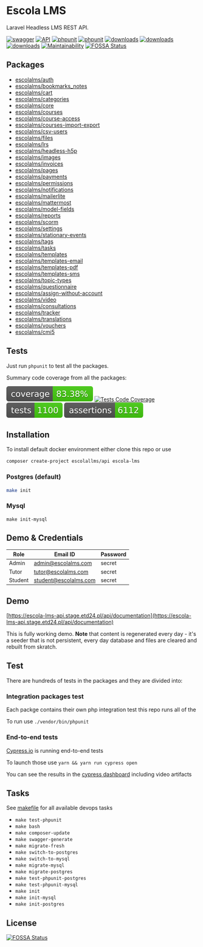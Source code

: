 # Escola LMS

Laravel Headless LMS REST API.

[![swagger](https://img.shields.io/badge/documentation-swagger-green)](https://escola-lms-api.stage.etd24.pl/api/documentation)
[![API](https://img.shields.io/endpoint?url=https://dashboard.cypress.io/badge/simple/kmx5cw&style=flat&logo=cypress)](https://dashboard.cypress.io/projects/kmx5cw/runs)
[![phpunit](https://github.com/EscolaLMS/API/actions/workflows/phpunit-tests.yml/badge.svg)](https://github.com/EscolaLMS/API/actions/workflows/phpunit-tests.yml)
[![phpunit](https://github.com/EscolaLMS/API/actions/workflows/cypress.yml/badge.svg)](https://github.com/EscolaLMS/API/actions/workflows/cypress.yml)
[![downloads](https://img.shields.io/packagist/dt/escolalms/api)](https://packagist.org/packages/escolalms/api)
[![downloads](https://img.shields.io/packagist/v/escolalms/api)](https://packagist.org/packages/escolalms/api)
[![downloads](https://img.shields.io/packagist/l/escolalms/api)](https://packagist.org/packages/escolalms/api)
[![Maintainability](https://api.codeclimate.com/v1/badges/68b4fbde49bcd465e482/maintainability)](https://codeclimate.com/github/EscolaLMS/API/maintainability)
[![FOSSA Status](https://app.fossa.com/api/projects/git%2Bgithub.com%2FEscolaLMS%2FAPI.svg?type=shield)](https://app.fossa.com/projects/git%2Bgithub.com%2FEscolaLMS%2FAPI?ref=badge_shield)

## Packages

- [escolalms/auth](https://packagist.org/packages/escolalms/auth)
- [escolalms/bookmarks_notes](https://packagist.org/packages/escolalms/bookmarks_notes)
- [escolalms/cart](https://packagist.org/packages/escolalms/cart)
- [escolalms/categories](https://packagist.org/packages/escolalms/categories)
- [escolalms/core](https://packagist.org/packages/escolalms/core)
- [escolalms/courses](https://packagist.org/packages/escolalms/courses)
- [escolalms/course-access](https://packagist.org/packages/escolalms/course-access)
- [escolalms/courses-import-export](https://packagist.org/packages/escolalms/courses-import-export)
- [escolalms/csv-users](https://packagist.org/packages/escolalms/csv-users)
- [escolalms/files](https://packagist.org/packages/escolalms/files)
- [escolalms/lrs](https://packagist.org/packages/escolalms/lrs)
- [escolalms/headless-h5p](https://packagist.org/packages/escolalms/headless-h5p)
- [escolalms/images](https://packagist.org/packages/escolalms/images)
- [escolalms/invoices](https://packagist.org/packages/escolalms/invoices)
- [escolalms/pages](https://packagist.org/packages/escolalms/pages)
- [escolalms/payments](https://packagist.org/packages/escolalms/payments)
- [escolalms/permissions](https://packagist.org/packages/escolalms/permissions)
- [escolalms/notifications](https://packagist.org/packages/escolalms/notifications)
- [escolalms/mailerlite](https://packagist.org/packages/escolalms/mailerlite)
- [escolalms/mattermost](https://packagist.org/packages/escolalms/mattermost)
- [escolalms/model-fields](https://packagist.org/packages/escolalms/model-fields)
- [escolalms/reports](https://packagist.org/packages/escolalms/reports)
- [escolalms/scorm](https://packagist.org/packages/escolalms/scorm)
- [escolalms/settings](https://packagist.org/packages/escolalms/settings)
- [escolalms/stationary-events](https://packagist.org/packages/escolalms/stationary-events)
- [escolalms/tags](https://packagist.org/packages/escolalms/tags)
- [escolalms/tasks](https://packagist.org/packages/escolalms/tasks)
- [escolalms/templates](https://packagist.org/packages/escolalms/templates)
- [escolalms/templates-email](https://packagist.org/packages/escolalms/templates-email)
- [escolalms/templates-pdf](https://packagist.org/packages/escolalms/templates-pdf)
- [escolalms/templates-sms](https://packagist.org/packages/escolalms/templates-sms)
- [escolalms/topic-types](https://packagist.org/packages/topic-types/topic-types)
- [escolalms/questionnaire](https://packagist.org/packages/escolalms/questionnaire)
- [escolalms/assign-without-account](https://packagist.org/packages/escolalms/assign-without-account)
- [escolalms/video](https://packagist.org/packages/escolalms/video)
- [escolalms/consultations](https://packagist.org/packages/escolalms/consultations)
- [escolalms/tracker](https://packagist.org/packages/escolalms/tracker)
- [escolalms/translations](https://packagist.org/packages/escolalms/translations)
- [escolalms/vouchers](https://packagist.org/packages/escolalms/vouchers)
- [escolalms/cmi5](https://packagist.org/packages/escolalms/cmi5)

## Tests

Just run `phpunit` to test all the packages.

Summary code coverage from all the packages:

[![cc](https://raw.githubusercontent.com/EscolaLMS/API/develop/tests/cc-badge.svg)](https://github.com/EscolaLMS/API/actions/workflows/phpunit-cc.yml)
[![Tests Code Coverage](https://github.com/EscolaLMS/API/actions/workflows/phpunit-cc.yml/badge.svg)](https://github.com/EscolaLMS/API/actions/workflows/phpunit-cc.yml)
[![cc](https://raw.githubusercontent.com/EscolaLMS/API/develop/tests/cc-tests.svg)](https://github.com/EscolaLMS/API/actions/workflows/phpunit-cc.yml)
[![cc](https://raw.githubusercontent.com/EscolaLMS/API/develop/tests/cc-assertions.svg)](https://github.com/EscolaLMS/API/actions/workflows/phpunit-cc.yml)

## Installation

To install default docker environment either clone this repo or use

```bash
composer create-project escolallms/api escola-lms
```

### Postgres (default)

```sh
make init
```

### Mysql

```
make init-mysql
```

## Demo & Credentials

| Role    | Email ID               | Password |
| ------- | ---------------------- | -------- |
| Admin   | admin@escolalms.com   | secret   |
| Tutor   | tutor@escolalms.com   | secret   |
| Student | student@escolalms.com | secret   |

## Demo

[https://escola-lms-api.stage.etd24.pl/api/documentation](https://escola-lms-api.stage.etd24.pl/api/documentation)

This is fully working demo. **Note** that content is regenerated every day - it's a seeder that is not persistent, every day database and files are cleared and rebuilt from skratch.

## Test

There are hundreds of tests in the packages and they are divided into:

### Integration packages test

Each packge contains their own php integration test this repo runs all of the

To run use `./vendor/bin/phpunit`

### End-to-end tests

[Cypress.io](https://docs.cypress.io/) is running end-to-end tests

To launch those use `yarn && yarn run cypress open`

You can see the results in the [cypress dashboard](https://dashboard.cypress.io/projects/kmx5cw/runs) including video artifacts

## Tasks

See [makefile](makefile) for all available devops tasks

- `make test-phpunit`
- `make bash`
- `make composer-update`
- `make swagger-generate`
- `make migrate-fresh`
- `make switch-to-postgres`
- `make switch-to-mysql`
- `make migrate-mysql`
- `make migrate-postgres`
- `make test-phpunit-postgres`
- `make test-phpunit-mysql`
- `make init`
- `make init-mysql`
- `make init-postgres`


## License
[![FOSSA Status](https://app.fossa.com/api/projects/git%2Bgithub.com%2FEscolaLMS%2FAPI.svg?type=large)](https://app.fossa.com/projects/git%2Bgithub.com%2FEscolaLMS%2FAPI?ref=badge_large)
